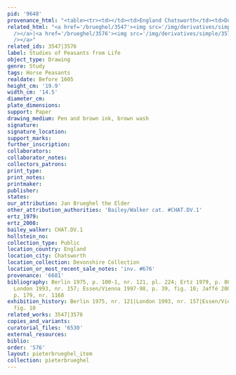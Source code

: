 ```yaml
---
pid: '9648'
provenance_html: "<table><tr><td></td><td>England Chatsworth</td><td>Dukes of Devonshire</td></tr></table>"
related_html: "<a href='/brueghel/3547'><img src='/img/derivatives/simple/3547/thumbnail.jpg'
  /></a>|<a href='/brueghel/3576'><img src='/img/derivatives/simple/3576/thumbnail.jpg'
  /></a>"
related_ids: 3547|3576
label: Studies of Peasants from Life
object_type: Drawing
genre: Study
tags: Horse Peasants
realdate: Before 1605
height_cm: '19.9'
width_cm: '14.5'
diameter_cm:
plate_dimensions:
support: Paper
drawing_medium: Pen and brown ink, brown wash
signature:
signature_location:
support_marks:
further_inscription:
collaborators:
collaborator_notes:
collectors_patrons:
print_type:
print_notes:
printmaker:
publisher:
states:
our_attribution: Jan Brueghel the Elder
other_attribution_authorities: 'Bailey/Walker cat. #CHAT.DV.1'
ertz_1979:
ertz_2008:
bailey_walker: CHAT.DV.1
hollstein_no:
collection_type: Public
location_country: England
location_city: Chatsworth
location_collection: Devonshire Collection
location_or_most_recent_sale_notes: 'inv. #676'
provenance: '6681'
bibliography: Berlin 1975, p. 100-1, nr. 121, pl. 224; Ertz 1979, p. 86, fig. 74;
  London 1993, nr. 157; Essen/Vienna 1997-98, p. 39, fig. 10; Jaffé 2002, vol. 2,
  p. 179, nr. 1168
exhibition_history: Berlin 1975, nr. 121|London 1993, nr. 157|Essen/Vienna 1997-98,
  fig. 10
related_works: 3547|3576
copies_and_variants:
curatorial_files: '6530'
external_resources:
biblio:
order: '576'
layout: pieterbrueghel_item
collection: pieterbrueghel
---
```

